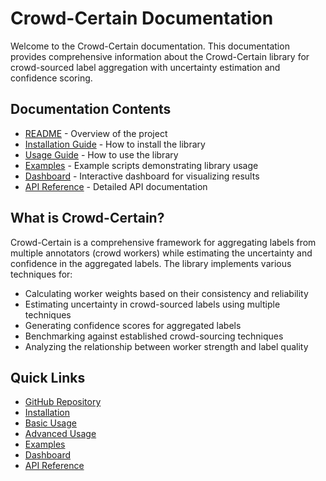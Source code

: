 # Crowd-Certain Documentation

Welcome to the Crowd-Certain documentation. This documentation provides comprehensive information about the Crowd-Certain library for crowd-sourced label aggregation with uncertainty estimation and confidence scoring.

## Documentation Contents

- [README](README.md) - Overview of the project
- [Installation Guide](INSTALLATION.md) - How to install the library
- [Usage Guide](USAGE.md) - How to use the library
- [Examples](EXAMPLES.md) - Example scripts demonstrating library usage
- [Dashboard](DASHBOARD.md) - Interactive dashboard for visualizing results
- [API Reference](API.md) - Detailed API documentation

## What is Crowd-Certain?

Crowd-Certain is a comprehensive framework for aggregating labels from multiple annotators (crowd workers) while estimating the uncertainty and confidence in the aggregated labels. The library implements various techniques for:

- Calculating worker weights based on their consistency and reliability
- Estimating uncertainty in crowd-sourced labels using multiple techniques
- Generating confidence scores for aggregated labels
- Benchmarking against established crowd-sourcing techniques
- Analyzing the relationship between worker strength and label quality

## Quick Links

- [GitHub Repository](https://github.com/artinmajdi/taxonomy)
- [Installation](INSTALLATION.md#installation-methods)
- [Basic Usage](USAGE.md#basic-usage)
- [Advanced Usage](USAGE.md#advanced-usage)
- [Examples](EXAMPLES.md)
- [Dashboard](DASHBOARD.md#running-the-dashboard)
- [API Reference](API.md#api-reference)
